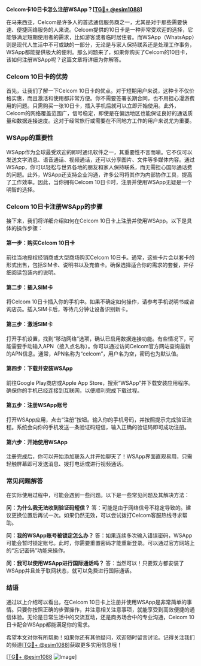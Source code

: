 **Celcom卡10日卡怎么注册WSApp？[[TG💪+ @esim1088](https://t.me/s/esim1088)]**

在马来西亚，Celcom是许多人的首选通信服务商之一，尤其是对于那些需要快速、便捷网络服务的人来说。Celcom提供的10日卡是一种非常受欢迎的选择，它能够满足短期使用者的需求，比如游客或者临时居住者。而WSApp（WhatsApp）则是现代人生活中不可或缺的一部分，无论是与家人保持联系还是处理工作事务，WSApp都能提供极大的便利。那么问题来了，如果你购买了Celcom的10日卡，该如何注册WSApp呢？这篇文章将详细为你解答。

### Celcom 10日卡的优势

首先，让我们了解一下Celcom 10日卡的优点。对于短期用户来说，这种卡不仅价格实惠，而且激活和使用都非常方便。你不需要签署长期合同，也不用担心漫游费用的问题。只需购买一张10日卡，插入手机后就可以立即开始使用。此外，Celcom的网络覆盖范围广，信号稳定，即使是在偏远地区也能保证良好的通话质量和数据连接速度。这对于经常旅行或需要在不同地方工作的用户来说尤为重要。

### WSApp的重要性

WSApp作为全球最受欢迎的即时通讯软件之一，其重要性不言而喻。它不仅可以发送文字消息、语音通话、视频通话，还可以分享图片、文件等多媒体内容。通过WSApp，你可以轻松与世界各地的朋友和家人保持联系，而无需担心国际通话费的问题。此外，WSApp还支持企业沟通，许多公司将其作为内部协作工具，提高了工作效率。因此，当你拥有Celcom 10日卡时，注册并使用WSApp无疑是一个明智的选择。

### Celcom 10日卡注册WSApp的步骤

接下来，我们将详细介绍如何在Celcom 10日卡上注册并使用WSApp。以下是具体的操作步骤：

#### 第一步：购买Celcom 10日卡
前往当地授权经销商或大型商场购买Celcom 10日卡。通常，这些卡片会以套卡的形式出售，包括SIM卡、说明书以及充值卡。确保选择适合你的需求的套餐，并仔细阅读包装内的说明。

#### 第二步：插入SIM卡
将Celcom 10日卡插入你的手机中。如果不确定如何操作，请参考手机说明书或咨询店员。插入SIM卡后，等待几分钟让设备识别新卡。

#### 第三步：激活SIM卡
打开手机设置，找到“移动网络”选项，确认已启用数据连接功能。有些情况下，可能需要手动输入APN（接入点名称）。你可以通过访问Celcom官方网站查询最新的APN信息。通常，APN名称为“celcom”，用户名为空，密码也为默认值。

#### 第四步：下载并安装WSApp
前往Google Play商店或Apple App Store，搜索“WSApp”并下载安装应用程序。确保你的手机已经连接到互联网，以便顺利完成下载过程。

#### 第五步：注册WSApp账号
打开WSApp应用，点击“注册”按钮。输入你的手机号码，并按照提示完成验证流程。系统会向你的手机发送一条验证码短信，输入正确的验证码即可成功注册。

#### 第六步：开始使用WSApp
注册完成后，你可以开始添加联系人并开始聊天了！WSApp界面直观易用，只需轻触屏幕即可发送消息、拨打电话或进行视频通话。

### 常见问题解答

在实际使用过程中，可能会遇到一些问题。以下是一些常见问题及其解决方法：

**问：为什么我无法收到验证码短信？**
答：可能是由于网络信号不稳定导致的。建议更换位置后再试一次。如果仍然无效，可以尝试拨打Celcom客服热线寻求帮助。

**问：我的WSApp账号被锁定怎么办？**
答：如果连续多次输入错误密码，WSApp可能会暂时锁定账号。此时，你需要重置密码才能重新登录。可以通过官方网站上的“忘记密码”功能来操作。

**问：我可以使用WSApp进行国际通话吗？**
答：当然可以！只要双方都安装了WSApp并且处于联网状态，就可以免费进行国际通话。

### 结语

通过以上介绍可以看出，在Celcom 10日卡上注册并使用WSApp是非常简单的事情。只要你按照正确的步骤操作，并注意相关注意事项，就能享受到高效便捷的通信体验。无论是日常生活中的交流互动，还是商务场合中的专业沟通，Celcom 10日卡配合WSApp都能满足你的需求。

希望本文对你有所帮助！如果你还有其他疑问，欢迎随时留言讨论。记得关注我们的频道[[TG💪+ @esim1088](https://t.me/s/esim1088)]获取更多实用信息哦！

[[TG💪+ @esim1088](https://t.me/s/esim1088) ![Image](https://i.postimg.cc/4NQfJmqS/Snipaste-2025-05-13-00-14-12.png)]